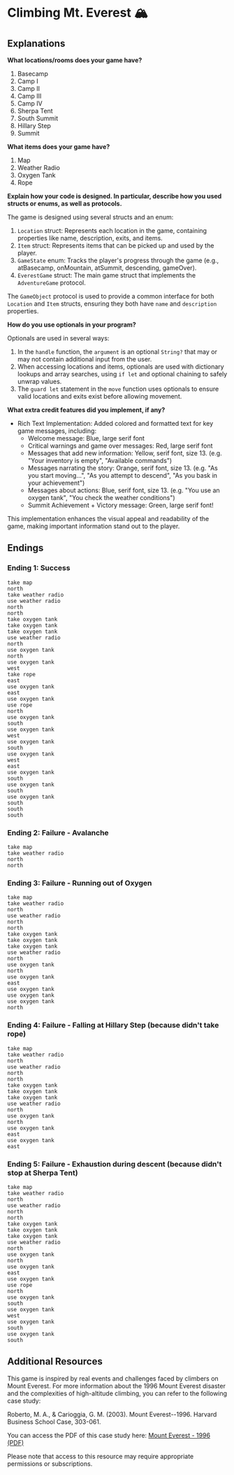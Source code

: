 # Climbing Mt. Everest 🏔️

## Explanations

**What locations/rooms does your game have?**

1. Basecamp
2. Camp I
3. Camp II
4. Camp III
5. Camp IV
6. Sherpa Tent
7. South Summit
8. Hillary Step
9. Summit

**What items does your game have?**

1. Map
2. Weather Radio
3. Oxygen Tank
4. Rope

**Explain how your code is designed. In particular, describe how you used structs or enums, as well as protocols.**

The game is designed using several structs and an enum:

1. `Location` struct: Represents each location in the game, containing properties like name, description, exits, and items.
2. `Item` struct: Represents items that can be picked up and used by the player.
3. `GameState` enum: Tracks the player's progress through the game (e.g., atBasecamp, onMountain, atSummit, descending, gameOver).
4. `EverestGame` struct: The main game struct that implements the `AdventureGame` protocol.

The `GameObject` protocol is used to provide a common interface for both `Location` and `Item` structs, ensuring they both have `name` and `description` properties.

**How do you use optionals in your program?**

Optionals are used in several ways:

1. In the `handle` function, the `argument` is an optional `String?` that may or may not contain additional input from the user.
2. When accessing locations and items, optionals are used with dictionary lookups and array searches, using `if let` and optional chaining to safely unwrap values.
3. The `guard let` statement in the `move` function uses optionals to ensure valid locations and exits exist before allowing movement.

**What extra credit features did you implement, if any?**

* Rich Text Implementation: Added colored and formatted text for key game messages, including:
  - Welcome message: Blue, large serif font
  - Critical warnings and game over messages: Red, large serif font
  - Messages that add new information: Yellow, serif font, size 13. (e.g. "Your inventory is empty", "Available commands")
  - Messages narrating the story: Orange, serif font, size 13. (e.g. "As you start moving...", "As you attempt to descend", "As you bask in your achievement")
  - Messages about actions: Blue, serif font, size 13. (e.g. "You use an oxygen tank", "You check the weather conditions")
  - Summit Achievement + Victory message: Green, large serif font!

This implementation enhances the visual appeal and readability of the game, making important information stand out to the player.

## Endings

### Ending 1: Success

```
take map
north
take weather radio
use weather radio
north
north
take oxygen tank
take oxygen tank
take oxygen tank
use weather radio
north
use oxygen tank
north
use oxygen tank
west
take rope
east
use oxygen tank
east
use oxygen tank
use rope
north
use oxygen tank
south
use oxygen tank
west
use oxygen tank
south
use oxygen tank
west
east
use oxygen tank
south
use oxygen tank
south
use oxygen tank
south
south
south
```

### Ending 2: Failure - Avalanche

```
take map
take weather radio
north
north
```

### Ending 3: Failure - Running out of Oxygen

```
take map
take weather radio
north
use weather radio
north
north
take oxygen tank
take oxygen tank
take oxygen tank
use weather radio
north
use oxygen tank
north
use oxygen tank
east
use oxygen tank
use oxygen tank
use oxygen tank
north
```

### Ending 4: Failure - Falling at Hillary Step (because didn't take rope)

```
take map
take weather radio
north
use weather radio
north
north
take oxygen tank
take oxygen tank
take oxygen tank
use weather radio
north
use oxygen tank
north
use oxygen tank
east
use oxygen tank
east
```

### Ending 5: Failure - Exhaustion during descent (because didn't stop at Sherpa Tent)

```
take map
take weather radio
north
use weather radio
north
north
take oxygen tank
take oxygen tank
take oxygen tank
use weather radio
north
use oxygen tank
north
use oxygen tank
east
use oxygen tank
use rope
north
use oxygen tank
south
use oxygen tank
west
use oxygen tank
south
use oxygen tank
south
```

## Additional Resources

This game is inspired by real events and challenges faced by climbers on Mount Everest. For more information about the 1996 Mount Everest disaster and the complexities of high-altitude climbing, you can refer to the following case study:

Roberto, M. A., & Carioggia, G. M. (2003). Mount Everest--1996. Harvard Business School Case, 303-061.

You can access the PDF of this case study here: [Mount Everest - 1996 (PDF)](https://services.hbsp.harvard.edu/api/courses/1204452/items/303061-PDF-ENG/sclinks/3b1f40a0606d30ba3abbd0c80117341a)

Please note that access to this resource may require appropriate permissions or subscriptions.
